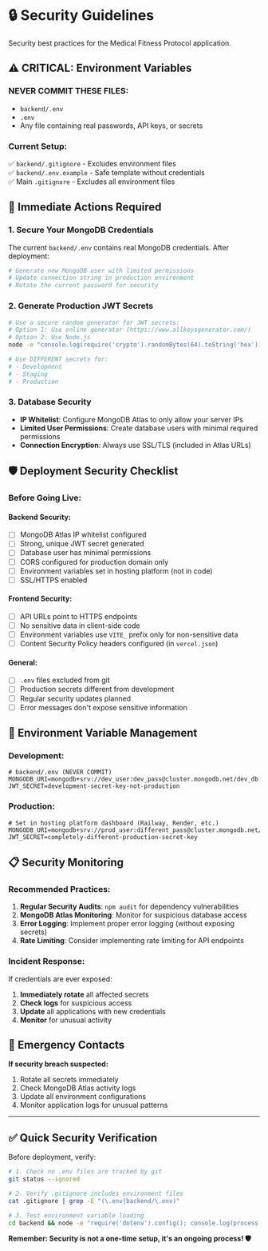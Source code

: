 # 🔒 Security Guidelines

Security best practices for the Medical Fitness Protocol application.

## ⚠️ CRITICAL: Environment Variables

### **NEVER COMMIT THESE FILES:**
- `backend/.env` 
- `.env`
- Any file containing real passwords, API keys, or secrets

### **Current Setup:**
✅ `backend/.gitignore` - Excludes environment files  
✅ `backend/.env.example` - Safe template without credentials  
✅ Main `.gitignore` - Excludes all environment files  

## 🚨 Immediate Actions Required

### 1. **Secure Your MongoDB Credentials**
The current `backend/.env` contains real MongoDB credentials. After deployment:

```bash
# Generate new MongoDB user with limited permissions
# Update connection string in production environment
# Rotate the current password for security
```

### 2. **Generate Production JWT Secrets**
```bash
# Use a secure random generator for JWT secrets:
# Option 1: Use online generator (https://www.allkeysgenerator.com/)
# Option 2: Use Node.js
node -e "console.log(require('crypto').randomBytes(64).toString('hex'))"

# Use DIFFERENT secrets for:
# - Development
# - Staging  
# - Production
```

### 3. **Database Security**
- **IP Whitelist**: Configure MongoDB Atlas to only allow your server IPs
- **Limited User Permissions**: Create database users with minimal required permissions
- **Connection Encryption**: Always use SSL/TLS (included in Atlas URLs)

## 🛡️ Deployment Security Checklist

### **Before Going Live:**

#### Backend Security:
- [ ] MongoDB Atlas IP whitelist configured
- [ ] Strong, unique JWT secret generated
- [ ] Database user has minimal permissions
- [ ] CORS configured for production domain only
- [ ] Environment variables set in hosting platform (not in code)
- [ ] SSL/HTTPS enabled

#### Frontend Security:
- [ ] API URLs point to HTTPS endpoints
- [ ] No sensitive data in client-side code
- [ ] Environment variables use `VITE_` prefix only for non-sensitive data
- [ ] Content Security Policy headers configured (in `vercel.json`)

#### General:
- [ ] `.env` files excluded from git
- [ ] Production secrets different from development
- [ ] Regular security updates planned
- [ ] Error messages don't expose sensitive information

## 🔐 Environment Variable Management

### **Development:**
```env
# backend/.env (NEVER COMMIT)
MONGODB_URI=mongodb+srv://dev_user:dev_pass@cluster.mongodb.net/dev_db
JWT_SECRET=development-secret-key-not-production
```

### **Production:**
```env
# Set in hosting platform dashboard (Railway, Render, etc.)
MONGODB_URI=mongodb+srv://prod_user:different_pass@cluster.mongodb.net/prod_db  
JWT_SECRET=completely-different-production-secret-key
```

## 📋 Security Monitoring

### **Recommended Practices:**
1. **Regular Security Audits**: `npm audit` for dependency vulnerabilities
2. **MongoDB Atlas Monitoring**: Monitor for suspicious database access
3. **Error Logging**: Implement proper error logging (without exposing secrets)
4. **Rate Limiting**: Consider implementing rate limiting for API endpoints

### **Incident Response:**
If credentials are ever exposed:
1. **Immediately rotate** all affected secrets
2. **Check logs** for suspicious access
3. **Update** all applications with new credentials
4. **Monitor** for unusual activity

## 🚨 Emergency Contacts

**If security breach suspected:**
1. Rotate all secrets immediately
2. Check MongoDB Atlas activity logs
3. Update all environment configurations
4. Monitor application logs for unusual patterns

---

## ✅ Quick Security Verification

Before deployment, verify:
```bash
# 1. Check no .env files are tracked by git
git status --ignored

# 2. Verify .gitignore includes environment files  
cat .gitignore | grep -E "(\.env|backend/\.env)"

# 3. Test environment variable loading
cd backend && node -e "require('dotenv').config(); console.log(process.env.JWT_SECRET ? 'JWT_SECRET loaded' : 'JWT_SECRET missing')"
```

**Remember: Security is not a one-time setup, it's an ongoing process! 🛡️**